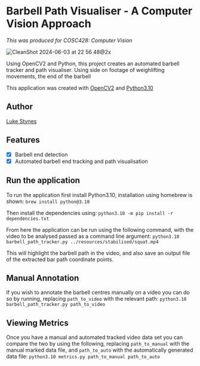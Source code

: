 # Barbell Path Visualiser - A Computer Vision Approach
_This was produced for COSC428: Computer Vision_

![CleanShot 2024-06-03 at 22 56 48@2x](https://github.com/lukestynes/bar-path-tracker/assets/11674345/2720af91-b174-4f98-8ef7-e8e67a50fd65)


Using OpenCV2 and Python, this project creates an automated barbell tracker and path visualiser.
Using side on footage of weighlifting movements, the end of the barbell

This application was created with [OpenCV2](https://opencv.org/) and [Python3.10](https://www.python.org/downloads/release/python-3100/)

## Author

[Luke Stynes](https://github.com/lukestynes)

## Features

- [x] Barbell end detection
- [x] Automated barbell end tracking and path visualisation

## Run the application

To run the application first install Python3.10, installation using homebrew is shown:
`brew install python@3.10`

Then install the dependencies using:
`python3.10 -m pip install -r dependencies.txt`

From here the application can be run using the following command, with the video to be analysed passed as a command line argument:
`python3.10 barbell_path_tracker.py ../resources/stabilised/squat.mp4`

This will highlight the barbell path in the video, and also save an output file of the extracted bar path coordinate points.

## Manual Annotation
If you wish to annotate the barbell centres manually on a video you can do so by running, replacing `path_to_video` with the relevant path:
`python3.10 barbell_path_tracker.py path_to_video`

## Viewing Metrics
Once you have a manual and automated tracked video data set you can compare the two by using the following, replacing `path_to_manual` with the manual marked data file, and `path_to_auto` with the automatically generated data file:
`python3.10 metrics.py path_to_manual path_to_auto`
